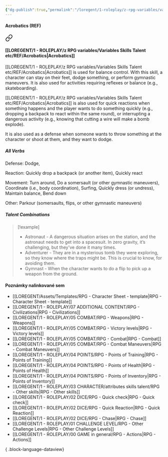 ```yaml
---
{"dg-publish":true,"permalink":"/loregent/1-roleplay/z-rpg-variables/variables-skills-talent-etc/ref/acrobatics/"}
---
```



#### Acrobatics  (REF)

<div class="transclusion internal-embed is-loaded"><a class="markdown-embed-link" href="/loregent/1-roleplay/03-character/attributes-skills-talent/rpg-skills-ref/#acrobatics" aria-label="Open link"><svg xmlns="http://www.w3.org/2000/svg" width="24" height="24" viewBox="0 0 24 24" fill="none" stroke="currentColor" stroke-width="2" stroke-linecap="round" stroke-linejoin="round" class="svg-icon lucide-link"><path d="M10 13a5 5 0 0 0 7.54.54l3-3a5 5 0 0 0-7.07-7.07l-1.72 1.71"></path><path d="M14 11a5 5 0 0 0-7.54-.54l-3 3a5 5 0 0 0 7.07 7.07l1.71-1.71"></path></svg></a><div class="markdown-embed">



#### [[LOREGENT/1 - ROLEPLAY/z RPG variables/Variables Skills Talent etc/REF/Acrobatics\|Acrobatics]]

[[LOREGENT/1 - ROLEPLAY/z RPG variables/Variables Skills Talent etc/REF/Acrobatics\|Acrobatics]] is used for balance control. With this skill, a character can stay on their feet, dodge something, or perform gymnastic maneuvers. It is also used for activities requiring reflexes or balance (e.g., skateboarding).

[[LOREGENT/1 - ROLEPLAY/z RPG variables/Variables Skills Talent etc/REF/Acrobatics\|Acrobatics]] is also used for quick reactions when something happens and the player wants to do something quickly (e.g., dropping a backpack to react within the same round), or interrupting a dangerous activity (e.g., knowing that cutting a wire will make a bomb explode).

It is also used as a defense when someone wants to throw something at the character or shoot at them, and they want to dodge.

##### All Verbs

Defense: 
Dodge,

Reaction: 
Quickly drop a backpack (or another item), Quickly react

Movement: 
Turn around, Do a somersault (or other gymnastic maneuvers), Coordinate (i.e., body coordination), Surfing, Quickly dress (or undress), Maintain balance, Bend down

Other: 
Parkour (somersaults, flips, or other gymnastic maneuvers)

##### Talent Combinations

> [!example]
> * Astronaut - A dangerous situation arises on the station, and the astronaut needs to get into a spacesuit. In zero gravity, it’s challenging, but they've done it many times.
> * Adventurer - They are in a mysterious tomb they were exploring, so they know where the traps might be. This is crucial to know, for avoiding them.
> * Gymnast - When the character wants to do a flip to pick up a weapon from the ground.


</div></div>

#### Poznámky nalinkované sem
- [[LOREGENT/Assets/Templates/RPG - Character Sheet - template\|RPG - Character Sheet - template]]
- [[LOREGENT/1 - ROLEPLAY/07 ADDITIONAL CONTENT/RPG - Civilizations\|RPG - Civilizations]]
- [[LOREGENT/1 - ROLEPLAY/05 COMBAT/RPG - Weapons\|RPG - Weapons]]
- [[LOREGENT/1 - ROLEPLAY/05 COMBAT/RPG - Victory levels\|RPG - Victory levels]]
- [[LOREGENT/1 - ROLEPLAY/05 COMBAT/RPG - Combat\|RPG - Combat]]
- [[LOREGENT/1 - ROLEPLAY/05 COMBAT/RPG - Combat Maneuvers\|RPG - Combat Maneuvers]]
- [[LOREGENT/1 - ROLEPLAY/04 POINTS/RPG - Points of Training\|RPG - Points of Training]]
- [[LOREGENT/1 - ROLEPLAY/04 POINTS/RPG - Points of Health\|RPG - Points of Health]]
- [[LOREGENT/1 - ROLEPLAY/04 POINTS/RPG - Points of Inventory\|RPG - Points of Inventory]]
- [[LOREGENT/1 - ROLEPLAY/03 CHARACTER/attributes skills talent/RPG - Other skills\|RPG - Other skills]]
- [[LOREGENT/1 - ROLEPLAY/02 DICE/RPG - Quick check\|RPG - Quick check]]
- [[LOREGENT/1 - ROLEPLAY/02 DICE/RPG - Quick Reaction\|RPG - Quick Reaction]]
- [[LOREGENT/1 - ROLEPLAY/02 DICE/RPG - Chase\|RPG - Chase]]
- [[LOREGENT/1 - ROLEPLAY/01 CHALLENGE LEVEL/RPG - Other Challenge Levels\|RPG - Other Challenge Levels]]
- [[LOREGENT/1 - ROLEPLAY/00 GAME in general/RPG - Actions\|RPG - Actions]]

{ .block-language-dataview}
